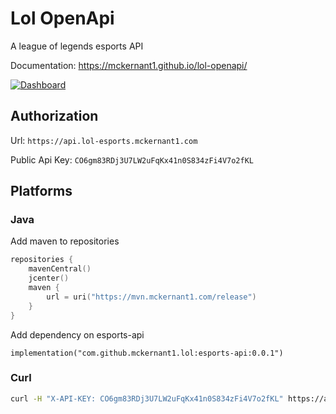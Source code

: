# Lol OpenApi
A league of legends esports API

Documentation: https://mckernant1.github.io/lol-openapi/

[![Dashboard](https://img.shields.io/static/v1?label=AWS&message=Dashboard&color=green)](https://cloudwatch.amazonaws.com/dashboard.html?dashboard=Lol-Esports-API&context=eyJSIjoidXMtZWFzdC0xIiwiRCI6ImN3LWRiLTY1MzUyODg3Mzk1MSIsIlUiOiJ1cy1lYXN0LTFfWWdlV3dsS0tGIiwiQyI6Ijc4OHJ1bGIzdDNvaTc3dTJjbGhoOTlzbGNpIiwiSSI6InVzLWVhc3QtMTpiMWEzODM2My1mYjA5LTQzYmYtYTQyYi0yNTkyYWM0OTQ4YzUiLCJPIjoiYXJuOmF3czppYW06OjY1MzUyODg3Mzk1MTpyb2xlL3NlcnZpY2Utcm9sZS9DV0RCU2hhcmluZy1QdWJsaWNSZWFkT25seUFjY2Vzcy1JOE5RVldYVCIsIk0iOiJQdWJsaWMifQ==)


## Authorization

Url: `https://api.lol-esports.mckernant1.com`

Public Api Key: `CO6gm83RDj3U7LW2uFqKx41n0S834zFi4V7o2fKL`

## Platforms

### Java
Add maven to repositories
```build.gradle.kts
repositories {
    mavenCentral()
    jcenter()
    maven {
        url = uri("https://mvn.mckernant1.com/release")
    }
}
```

Add dependency on esports-api
```
implementation("com.github.mckernant1.lol:esports-api:0.0.1")
```



### Curl

```bash
curl -H "X-API-KEY: CO6gm83RDj3U7LW2uFqKx41n0S834zFi4V7o2fKL" https://api.lol-esports.mckernant1.com/leagues
```
